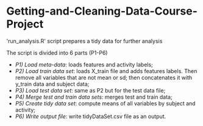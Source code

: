 # Getting-and-Cleaning-Data-Course-Project

'run_analysis.R' script prepares a tidy data for further analysis

The script is divided into 6 parts (P1-P6)

- *P1) Load meta-data*: loads features and activity labels;
- *P2) Load train data set*: loads X_train file and adds features labels. Then remove all variables that are not mean or sd; then concatenates it with y_train data and subject data;
- *P3) Load test data set*: same as P2 but for the test data file;
- *P4) Merge test and train data sets*: merges test and train data;
- *P5) Create tidy data set*: compute means of all variables by subject and activity;
- *P6) Write output file*: write tidyDataSet.csv file as an output.
